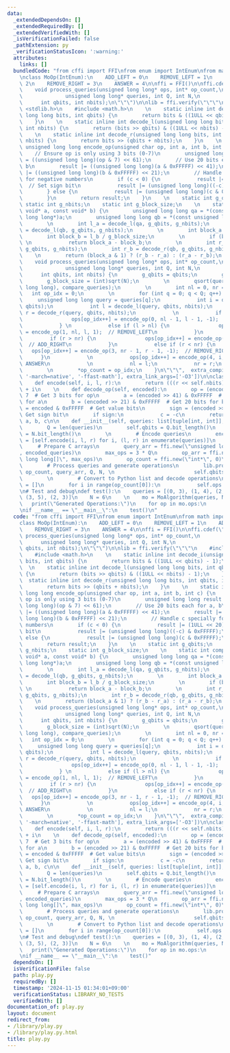 ```yaml
---
data:
  _extendedDependsOn: []
  _extendedRequiredBy: []
  _extendedVerifiedWith: []
  _isVerificationFailed: false
  _pathExtension: py
  _verificationStatusIcon: ':warning:'
  attributes:
    links: []
  bundledCode: "from cffi import FFI\nfrom enum import IntEnum\nfrom math import isqrt\n\
    \nclass MoOp(IntEnum):\n    ADD_LEFT = 0\n    REMOVE_LEFT = 1\n    ADD_RIGHT =\
    \ 2\n    REMOVE_RIGHT = 3\n    ANSWER = 4\n\nffi = FFI()\n\nffi.cdef(\"\"\"\n\
    \    void process_queries(unsigned long long* ops, int* op_count,\n          \
    \              unsigned long long* queries, int Q, int N,\n                  \
    \      int qbits, int nbits);\n\"\"\")\n\nlib = ffi.verify(\"\"\"\n    #include\
    \ <stdlib.h>\n    #include <math.h>\n    \n    static inline int decode_i(unsigned\
    \ long long bits, int qbits) {\n        return bits & ((1ULL << qbits) - 1);\n\
    \    }\n    \n    static inline int decode_l(unsigned long long bits, int qbits,\
    \ int nbits) {\n        return (bits >> qbits) & ((1ULL << nbits) - 1);\n    }\n\
    \    \n    static inline int decode_r(unsigned long long bits, int qbits, int\
    \ nbits) {\n        return bits >> (qbits + nbits);\n    }\n    \n    static inline\
    \ unsigned long long encode_op(unsigned char op, int a, int b, int c) {\n    \
    \    // Ensure op is only using 3 bits (0-7)\n        unsigned long long result\
    \ = ((unsigned long long)(op & 7) << 61);\n        // Use 20 bits each for a,\
    \ b\n        result |= ((unsigned long long)(a & 0xFFFFF) << 41);\n        result\
    \ |= ((unsigned long long)(b & 0xFFFFF) << 21);\n        // Handle c specially\
    \ for negative numbers\n        if (c < 0) {\n            result |= (1ULL << 20);\
    \  // Set sign bit\n            result |= (unsigned long long)((-c) & 0xFFFFF);\n\
    \        } else {\n            result |= (unsigned long long)(c & 0xFFFFF);\n\
    \        }\n        return result;\n    }\n    \n    static int g_qbits;\n   \
    \ static int g_nbits;\n    static int g_block_size;\n    \n    static int compare_queries(const\
    \ void* a, const void* b) {\n        unsigned long long qa = *(const unsigned\
    \ long long*)a;\n        unsigned long long qb = *(const unsigned long long*)b;\n\
    \        \n        int l_a = decode_l(qa, g_qbits, g_nbits);\n        int l_b\
    \ = decode_l(qb, g_qbits, g_nbits);\n        \n        int block_a = l_a / g_block_size;\n\
    \        int block_b = l_b / g_block_size;\n        \n        if (block_a != block_b)\
    \ \n            return block_a - block_b;\n        \n        int r_a = decode_r(qa,\
    \ g_qbits, g_nbits);\n        int r_b = decode_r(qb, g_qbits, g_nbits);\n    \
    \    \n        return (block_a & 1) ? (r_b - r_a) : (r_a - r_b);\n    }\n    \n\
    \    void process_queries(unsigned long long* ops, int* op_count,\n          \
    \              unsigned long long* queries, int Q, int N,\n                  \
    \      int qbits, int nbits) {\n        g_qbits = qbits;\n        g_nbits = nbits;\n\
    \        g_block_size = (int)sqrt(N);\n        \n        qsort(queries, Q, sizeof(unsigned\
    \ long long), compare_queries);\n        \n        int nl = 0, nr = 0;\n     \
    \   int op_idx = 0;\n        \n        for (int q = 0; q < Q; q++) {\n       \
    \     unsigned long long query = queries[q];\n            int i = decode_i(query,\
    \ qbits);\n            int l = decode_l(query, qbits, nbits);\n            int\
    \ r = decode_r(query, qbits, nbits);\n            \n            if (l < nl) {\n\
    \                ops[op_idx++] = encode_op(0, nl - 1, l - 1, -1);  // ADD_LEFT\n\
    \            } \n            else if (l > nl) {\n                ops[op_idx++]\
    \ = encode_op(1, nl, l, 1);  // REMOVE_LEFT\n            }\n            \n   \
    \         if (r > nr) {\n                ops[op_idx++] = encode_op(2, nr, r, 1);\
    \  // ADD_RIGHT\n            }\n            else if (r < nr) {\n             \
    \   ops[op_idx++] = encode_op(3, nr - 1, r - 1, -1);  // REMOVE_RIGHT\n      \
    \      }\n            \n            ops[op_idx++] = encode_op(4, i, l, r);  //\
    \ ANSWER\n            \n            nl = l;\n            nr = r;\n        }\n\
    \        \n        *op_count = op_idx;\n    }\n\"\"\",  extra_compile_args=['-O3',\
    \ '-march=native', '-ffast-math'], extra_link_args=['-O3'])\n\nclass MoAlgorithm:\n\
    \    def encode(self, i, l, r):\n        return (((r << self.nbits) + l) << self.qbits)\
    \ + i\n    \n    def decode_op(self, encoded):\n        op = (encoded >> 61) &\
    \ 7  # Get 3 bits for op\n        a = (encoded >> 41) & 0xFFFFF  # Get 20 bits\
    \ for a\n        b = (encoded >> 21) & 0xFFFFF  # Get 20 bits for b\n        c\
    \ = encoded & 0xFFFFF  # Get value bits\n        sign = (encoded >> 20) & 1  #\
    \ Get sign bit\n        if sign:\n            c = -c\n        return MoOp(op),\
    \ a, b, c\n\n    def __init__(self, queries: list[tuple[int, int]], N: int):\n\
    \        Q = len(queries)\n        self.qbits = Q.bit_length()\n        self.nbits\
    \ = N.bit_length()\n        \n        # Encode queries\n        encoded_queries\
    \ = [self.encode(i, l, r) for i, (l, r) in enumerate(queries)]\n        \n   \
    \     # Prepare C arrays\n        query_arr = ffi.new(\"unsigned long long[]\"\
    , encoded_queries)\n        max_ops = 3 * Q\n        op_arr = ffi.new(\"unsigned\
    \ long long[]\", max_ops)\n        op_count = ffi.new(\"int*\", 0)\n        \n\
    \        # Process queries and generate operations\n        lib.process_queries(op_arr,\
    \ op_count, query_arr, Q, N, \n                          self.qbits, self.nbits)\n\
    \        \n        # Convert to Python list and decode operations\n        self.ops\
    \ = []\n        for i in range(op_count[0]):\n            self.ops.append(self.decode_op(op_arr[i]))\n\
    \n# Test and debug\ndef test():\n    queries = [(0, 3), (1, 4), (2, 5), (0, 2),\
    \ (3, 5), (2, 3)]\n    N = 6\n    \n    mo = MoAlgorithm(queries, N)\n    \n \
    \   print(\"Generated Operations:\")\n    for op in mo.ops:\n        print(op)\n\
    \nif __name__ == \"__main__\":\n    test()\n"
  code: "from cffi import FFI\nfrom enum import IntEnum\nfrom math import isqrt\n\n\
    class MoOp(IntEnum):\n    ADD_LEFT = 0\n    REMOVE_LEFT = 1\n    ADD_RIGHT = 2\n\
    \    REMOVE_RIGHT = 3\n    ANSWER = 4\n\nffi = FFI()\n\nffi.cdef(\"\"\"\n    void\
    \ process_queries(unsigned long long* ops, int* op_count,\n                  \
    \      unsigned long long* queries, int Q, int N,\n                        int\
    \ qbits, int nbits);\n\"\"\")\n\nlib = ffi.verify(\"\"\"\n    #include <stdlib.h>\n\
    \    #include <math.h>\n    \n    static inline int decode_i(unsigned long long\
    \ bits, int qbits) {\n        return bits & ((1ULL << qbits) - 1);\n    }\n  \
    \  \n    static inline int decode_l(unsigned long long bits, int qbits, int nbits)\
    \ {\n        return (bits >> qbits) & ((1ULL << nbits) - 1);\n    }\n    \n  \
    \  static inline int decode_r(unsigned long long bits, int qbits, int nbits) {\n\
    \        return bits >> (qbits + nbits);\n    }\n    \n    static inline unsigned\
    \ long long encode_op(unsigned char op, int a, int b, int c) {\n        // Ensure\
    \ op is only using 3 bits (0-7)\n        unsigned long long result = ((unsigned\
    \ long long)(op & 7) << 61);\n        // Use 20 bits each for a, b\n        result\
    \ |= ((unsigned long long)(a & 0xFFFFF) << 41);\n        result |= ((unsigned\
    \ long long)(b & 0xFFFFF) << 21);\n        // Handle c specially for negative\
    \ numbers\n        if (c < 0) {\n            result |= (1ULL << 20);  // Set sign\
    \ bit\n            result |= (unsigned long long)((-c) & 0xFFFFF);\n        }\
    \ else {\n            result |= (unsigned long long)(c & 0xFFFFF);\n        }\n\
    \        return result;\n    }\n    \n    static int g_qbits;\n    static int\
    \ g_nbits;\n    static int g_block_size;\n    \n    static int compare_queries(const\
    \ void* a, const void* b) {\n        unsigned long long qa = *(const unsigned\
    \ long long*)a;\n        unsigned long long qb = *(const unsigned long long*)b;\n\
    \        \n        int l_a = decode_l(qa, g_qbits, g_nbits);\n        int l_b\
    \ = decode_l(qb, g_qbits, g_nbits);\n        \n        int block_a = l_a / g_block_size;\n\
    \        int block_b = l_b / g_block_size;\n        \n        if (block_a != block_b)\
    \ \n            return block_a - block_b;\n        \n        int r_a = decode_r(qa,\
    \ g_qbits, g_nbits);\n        int r_b = decode_r(qb, g_qbits, g_nbits);\n    \
    \    \n        return (block_a & 1) ? (r_b - r_a) : (r_a - r_b);\n    }\n    \n\
    \    void process_queries(unsigned long long* ops, int* op_count,\n          \
    \              unsigned long long* queries, int Q, int N,\n                  \
    \      int qbits, int nbits) {\n        g_qbits = qbits;\n        g_nbits = nbits;\n\
    \        g_block_size = (int)sqrt(N);\n        \n        qsort(queries, Q, sizeof(unsigned\
    \ long long), compare_queries);\n        \n        int nl = 0, nr = 0;\n     \
    \   int op_idx = 0;\n        \n        for (int q = 0; q < Q; q++) {\n       \
    \     unsigned long long query = queries[q];\n            int i = decode_i(query,\
    \ qbits);\n            int l = decode_l(query, qbits, nbits);\n            int\
    \ r = decode_r(query, qbits, nbits);\n            \n            if (l < nl) {\n\
    \                ops[op_idx++] = encode_op(0, nl - 1, l - 1, -1);  // ADD_LEFT\n\
    \            } \n            else if (l > nl) {\n                ops[op_idx++]\
    \ = encode_op(1, nl, l, 1);  // REMOVE_LEFT\n            }\n            \n   \
    \         if (r > nr) {\n                ops[op_idx++] = encode_op(2, nr, r, 1);\
    \  // ADD_RIGHT\n            }\n            else if (r < nr) {\n             \
    \   ops[op_idx++] = encode_op(3, nr - 1, r - 1, -1);  // REMOVE_RIGHT\n      \
    \      }\n            \n            ops[op_idx++] = encode_op(4, i, l, r);  //\
    \ ANSWER\n            \n            nl = l;\n            nr = r;\n        }\n\
    \        \n        *op_count = op_idx;\n    }\n\"\"\",  extra_compile_args=['-O3',\
    \ '-march=native', '-ffast-math'], extra_link_args=['-O3'])\n\nclass MoAlgorithm:\n\
    \    def encode(self, i, l, r):\n        return (((r << self.nbits) + l) << self.qbits)\
    \ + i\n    \n    def decode_op(self, encoded):\n        op = (encoded >> 61) &\
    \ 7  # Get 3 bits for op\n        a = (encoded >> 41) & 0xFFFFF  # Get 20 bits\
    \ for a\n        b = (encoded >> 21) & 0xFFFFF  # Get 20 bits for b\n        c\
    \ = encoded & 0xFFFFF  # Get value bits\n        sign = (encoded >> 20) & 1  #\
    \ Get sign bit\n        if sign:\n            c = -c\n        return MoOp(op),\
    \ a, b, c\n\n    def __init__(self, queries: list[tuple[int, int]], N: int):\n\
    \        Q = len(queries)\n        self.qbits = Q.bit_length()\n        self.nbits\
    \ = N.bit_length()\n        \n        # Encode queries\n        encoded_queries\
    \ = [self.encode(i, l, r) for i, (l, r) in enumerate(queries)]\n        \n   \
    \     # Prepare C arrays\n        query_arr = ffi.new(\"unsigned long long[]\"\
    , encoded_queries)\n        max_ops = 3 * Q\n        op_arr = ffi.new(\"unsigned\
    \ long long[]\", max_ops)\n        op_count = ffi.new(\"int*\", 0)\n        \n\
    \        # Process queries and generate operations\n        lib.process_queries(op_arr,\
    \ op_count, query_arr, Q, N, \n                          self.qbits, self.nbits)\n\
    \        \n        # Convert to Python list and decode operations\n        self.ops\
    \ = []\n        for i in range(op_count[0]):\n            self.ops.append(self.decode_op(op_arr[i]))\n\
    \n# Test and debug\ndef test():\n    queries = [(0, 3), (1, 4), (2, 5), (0, 2),\
    \ (3, 5), (2, 3)]\n    N = 6\n    \n    mo = MoAlgorithm(queries, N)\n    \n \
    \   print(\"Generated Operations:\")\n    for op in mo.ops:\n        print(op)\n\
    \nif __name__ == \"__main__\":\n    test()"
  dependsOn: []
  isVerificationFile: false
  path: play.py
  requiredBy: []
  timestamp: '2024-11-15 01:34:01+09:00'
  verificationStatus: LIBRARY_NO_TESTS
  verifiedWith: []
documentation_of: play.py
layout: document
redirect_from:
- /library/play.py
- /library/play.py.html
title: play.py
---
```


